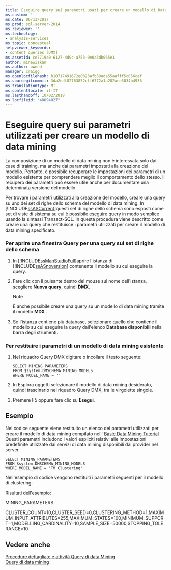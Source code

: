```yaml
---
title: Eseguire query sui parametri usati per creare un modello di Data Mining | Microsoft Docs
ms.custom: ''
ms.date: 06/13/2017
ms.prod: sql-server-2014
ms.reviewer: ''
ms.technology:
- analysis-services
ms.topic: conceptual
helpviewer_keywords:
- content queries [DMX]
ms.assetid: ce7719e0-6127-4d9c-a753-0e0a3db065e1
author: minewiskan
ms.author: owend
manager: craigg
ms.openlocfilehash: b10717491672e0323afb39ada55aafff5c056caf
ms.sourcegitcommit: 3da2edf82763852cff6772a1a282ace3034b4936
ms.translationtype: MT
ms.contentlocale: it-IT
ms.lasthandoff: 10/02/2018
ms.locfileid: "48094027"
---
```

# <a name="query-the-parameters-used-to-create-a-mining-model"></a>Eseguire query sui parametri utilizzati per creare un modello di data mining
  La composizione di un modello di data mining non è interessata solo dai case di training, ma anche dai parametri impostati alla creazione del modello. Pertanto, è possibile recuperare le impostazioni dei parametri di un modello esistente per comprendere meglio il comportamento dello stesso. Il recupero dei parametri può essere utile anche per documentare una determinata versione del modello.  
  
 Per trovare i parametri utilizzati alla creazione del modello, creare una query su uno dei set di righe dello schema del modello di data mining. In [!INCLUDE[ssASCurrent](../../includes/ssascurrent-md.md)]questi set di righe dello schema sono esposti come set di viste di sistema su cui è possibile eseguire query in modo semplice usando la sintassi Transact-SQL. In questa procedura viene descritto come creare una query che restituisce i parametri utilizzati per creare il modello di data mining specificato.  
  
### <a name="to-open-a-query-window-for-a-schema-rowset-query"></a>Per aprire una finestra Query per una query sul set di righe dello schema  
  
1.  In [!INCLUDE[ssManStudioFull](../../includes/ssmanstudiofull-md.md)]aprire l'istanza di [!INCLUDE[ssASnoversion](../../includes/ssasnoversion-md.md)] contenente il modello su cui eseguire la query.  
  
2.  Fare clic con il pulsante destro del mouse sul nome dell'istanza, scegliere **Nuova query**, quindi **DMX**.  
  
    > [!NOTE]  
    >  È anche possibile creare una query su un modello di data mining tramite il modello **MDX** .  
  
3.  Se l'istanza contiene più database, selezionare quello che contiene il modello su cui eseguire la query dall'elenco **Database disponibili** nella barra degli strumenti.  
  
### <a name="to-return-model-parameters-for-an-existing-mining-model"></a>Per restituire i parametri di un modello di data mining esistente  
  
1.  Nel riquadro Query DMX digitare o incollare il testo seguente:  
  
    ```  
    SELECT MINING_PARAMETERS  
    FROM $system.DMSCHEMA_MINING_MODELS  
    WHERE MODEL_NAME = ''  
    ```  
  
2.  In Esplora oggetti selezionare il modello di data mining desiderato, quindi trascinarlo nel riquadro Query DMX, tra le virgolette singole.  
  
3.  Premere F5 oppure fare clic su **Esegui**.  
  
## <a name="example"></a>Esempio  
 Nel codice seguente viene restituito un elenco dei parametri utilizzati per creare il modello di data mining compilato nell' [Basic Data Mining Tutorial](../../tutorials/basic-data-mining-tutorial.md) Questi parametri includono i valori espliciti relativi alle impostazioni predefinite utilizzate dai servizi di data mining disponibili dai provider nel server.  
  
```  
SELECT MINING_PARAMETERS   
FROM $system.DMSCHEMA_MINING_MODELS  
WHERE MODEL_NAME = 'TM Clustering'  
```  
  
 Nell'esempio di codice vengono restituiti i parametri seguenti per il modello di clustering:  
  
 Risultati dell'esempio:  
  
 MINING_PARAMETERS  
  
 CLUSTER_COUNT=10,CLUSTER_SEED=0,CLUSTERING_METHOD=1,MAXIMUM_INPUT_ATTRIBUTES=255,MAXIMUM_STATES=100,MINIMUM_SUPPORT=1,MODELLING_CARDINALITY=10,SAMPLE_SIZE=50000,STOPPING_TOLERANCE=10  
  
## <a name="see-also"></a>Vedere anche  
 [Procedure dettagliate e attività Query di data Mining](data-mining-query-tasks-and-how-tos.md)   
 [Query di data mining](data-mining-queries.md)  
  
  
